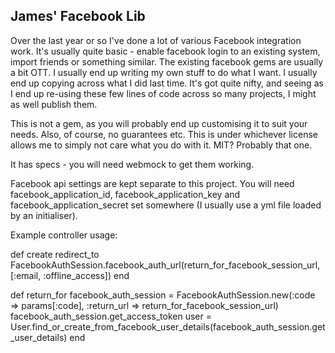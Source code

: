 James' Facebook Lib
-------------------

Over the last year or so I've done a lot of various Facebook integration work. It's usually quite basic - enable facebook login to an existing system, import friends or something similar. The existing facebook gems are usually a bit OTT. I usually end up writing my own stuff to do what I want. I usually end up copying across what I did last time. It's got quite nifty, and seeing as I end up re-using these few lines of code across so many projects, I might as well publish them.

This is not a gem, as you will probably end up customising it to suit your needs. Also, of course, no guarantees etc. This is under whichever license allows me to simply not care what you do with it. MIT? Probably that one.

It has specs - you will need webmock to get them working.

Facebook api settings are kept separate to this project. You will need facebook_application_id, facebook_application_key and facebook_application_secret set somewhere (I usually use a yml file loaded by an initialiser).

Example controller usage:

def create
  redirect_to FacebookAuthSession.facebook_auth_url(return_for_facebook_session_url, [:email, :offline_access])
end

def return_for
  facebook_auth_session = FacebookAuthSession.new(:code => params[:code], :return_url => return_for_facebook_session_url)
  facebook_auth_session.get_access_token
  user = User.find_or_create_from_facebook_user_details(facebook_auth_session.get_user_details)
end
